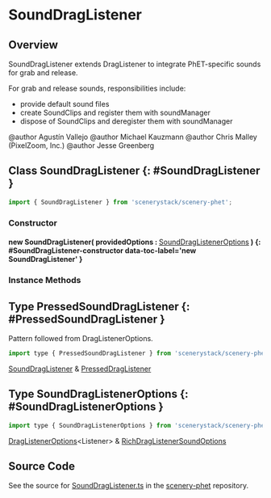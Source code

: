 # SoundDragListener

## Overview

SoundDragListener extends DragListener to integrate PhET-specific sounds for grab and release.

For grab and release sounds, responsibilities include:
- provide default sound files
- create SoundClips and register them with soundManager
- dispose of SoundClips and deregister them with soundManager

@author Agustín Vallejo
@author Michael Kauzmann
@author Chris Malley (PixelZoom, Inc.)
@author Jesse Greenberg

## Class SoundDragListener {: #SoundDragListener }


```js
import { SoundDragListener } from 'scenerystack/scenery-phet';
```
### Constructor

#### new SoundDragListener( providedOptions : <span style="font-weight: 400;">[SoundDragListenerOptions](../scenery-phet/SoundDragListener.md#SoundDragListenerOptions)</span> ) {: #SoundDragListener-constructor data-toc-label='new SoundDragListener' }

### Instance Methods





## Type PressedSoundDragListener {: #PressedSoundDragListener }


Pattern followed from DragListenerOptions.

```js
import type { PressedSoundDragListener } from 'scenerystack/scenery-phet';
```


[SoundDragListener](../scenery-phet/SoundDragListener.md) &amp; [PressedDragListener](../scenery/DragListener.md#PressedDragListener)



## Type SoundDragListenerOptions {: #SoundDragListenerOptions }


```js
import type { SoundDragListenerOptions } from 'scenerystack/scenery-phet';
```


[DragListenerOptions](../scenery/DragListener.md#DragListenerOptions)&lt;Listener&gt; &amp; [RichDragListenerSoundOptions](../scenery-phet/SoundRichDragListener.md#RichDragListenerSoundOptions)



## Source Code

See the source for [SoundDragListener.ts](https://github.com/phetsims/scenery-phet/blob/main/js/SoundDragListener.ts) in the [scenery-phet](https://github.com/phetsims/scenery-phet) repository.
